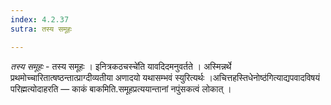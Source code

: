 ```yaml
---
index: 4.2.37
sutra: तस्य समूहः

---
```

_तस्य समूहः_ - तस्य समूहः । इनित्रकठचस्चे॑ति यावदिदमनुवर्तते । अस्मिन्नर्थे प्रथमोच्चारितात्षष्ठन्तात्प्राग्दीव्यतीया अणादयो यथासम्भवं स्युरित्यर्थः ।अचित्तहस्तिधेनोष्ठ॑गित्याद्यपवादविषयं परिह्मत्योदाहरति — काकं बाकमिति.समूहप्रत्ययान्तानां नपुंसकत्वं लोकात् । 